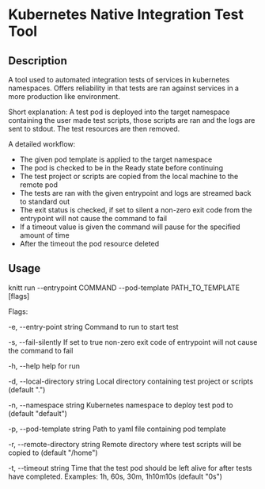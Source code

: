 # Kubernetes Native Integration Test Tool

## Description

A tool used to automated integration tests of services in kubernetes namespaces.
Offers reliability in that tests are ran against services in a more production like environment.

Short explanation:
A test pod is deployed into the target namespace containing the user made test scripts, those scripts are ran and the logs are sent to stdout. The test resources are then removed.

A detailed workflow:
- The given pod template is applied to the target namespace
- The pod is checked to be in the Ready state before continuing
- The test project or scripts are copied from the local machine to the remote pod
- The tests are ran with the given entrypoint and logs are streamed back to standard out
- The exit status is checked, if set to silent a non-zero exit code from the entrypoint will not cause the command to fail
- If a timeout value is given the command will pause for the specified amount of time
- After the timeout the pod resource deleted

## Usage

knitt run --entrypoint COMMAND --pod-template PATH_TO_TEMPLATE [flags]

Flags:

-e, --entry-point string        Command to run to start test

-s, --fail-silently             If set to true non-zero exit code of entrypoint will not cause the command to fail

-h, --help                      help for run

-d, --local-directory string    Local directory containing test project or scripts (default ".")

-n, --namespace string          Kubernetes namespace to deploy test pod to (default "default")

-p, --pod-template string       Path to yaml file containing pod template

-r, --remote-directory string   Remote directory where test scripts will be copied to (default "/home")

-t, --timeout string            Time that the test pod should be left alive for after tests have completed. Examples: 1h, 60s, 30m, 1h10m10s (default "0s")

